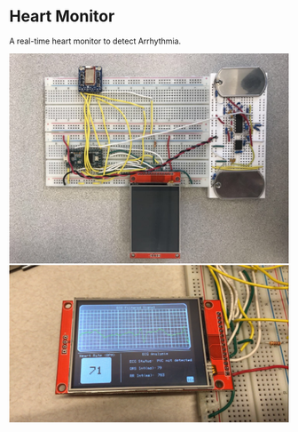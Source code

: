 # Heart Monitor
A real-time heart monitor to detect Arrhythmia.

![Image 1](looking.jpg)
![Image 2](display.png)
